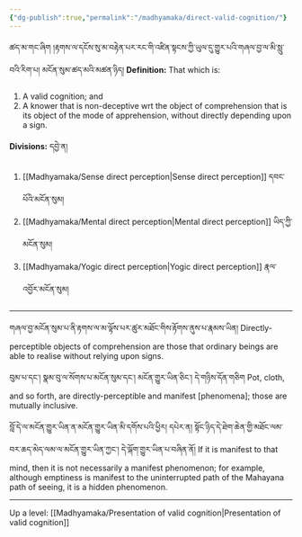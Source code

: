 ```yaml
---
{"dg-publish":true,"permalink":"/madhyamaka/direct-valid-cognition/"}
---
```


ཚད་མ་གང་ཞིག །རྟགས་ལ་དངོས་སུ་མ་བརྟེན་པར་རང་གི་འཛིན་སྟངས་ཀྱི་ཡུལ་དུ་གྱུར་པའི་གཞལ་བྱ་ལ་མི་སླུ་བའི་རིག་པ། མངོན་སུམ་ཚད་མའི་མཚན་ཉིད། 
**Definition:** That which is:
1. A valid cognition; and
2. A knower that is non-deceptive wrt the object of comprehension that is its object of the mode of apprehension, without directly depending upon a sign.

**Divisions:** དབྱེ་ན།
1. [[Madhyamaka/Sense direct perception\|Sense direct perception]] དབང་པོའི་མངོན་སུམ།
2. [[Madhyamaka/Mental direct perception\|Mental direct perception]] ཡིད་ཀྱི་མངོན་སུམ།
3. [[Madhyamaka/Yogic direct perception\|Yogic direct perception]] རྣལ་འབྱོར་མངོན་སུམ།

---
གཞལ་བྱ་མངོན་སུམ་པ་ནི་རྟགས་ལ་མ་ལྟོས་པར་ཚུར་མཐོང་གིས་རྟོགས་ནུས་པ་རྣམས་ཡིན།
Directly-perceptible objects of comprehension are those that ordinary beings are able to realise without relying upon signs.

བུམ་པ་དང་། སྣམ་བུ་ལ་སོགས་པ་མངོན་སུམ་དང་། མངོན་གྱུར་ཡིན་ཅིང་། དེ་གཉིས་དོན་གཅིག
Pot, cloth, and so forth, are directly-perceptible and manifest [phenomena]; those are mutually inclusive.

བློ་དེ་ལ་མངོན་གྱུར་ཡིན་ན་མངོན་གྱུར་ཡིན་མི་དགོས་པའི་ཕྱིར། 
དཔེར་ན། སྟོང་ཉིད་དེ་ཐེག་ཆེན་གྱི་མཐོང་ལམ་བར་ཆད་མེད་ལམ་ལ་མངོན་གྱུར་ཡིན་ཀྱང་། དེ་ལྐོག་གྱུར་ཡིན་པ་བཞིན་ནོ།
If it is manifest to that mind, then it is not necessarily a manifest phenomenon; for example, although emptiness is manifest to the uninterrupted path of the Mahayana path of seeing, it is a hidden phenomenon.

---
Up a level: [[Madhyamaka/Presentation of valid cognition\|Presentation of valid cognition]]